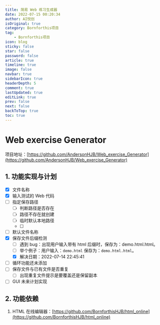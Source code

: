 ```yaml
---
title: 简易 Web 练习生成器
date: 2022-07-15 00:20:34
author: AI悦创
isOriginal: true
category: Bornforthis项目
tag:
    - Bornforthis项目
icon: blog
sticky: false
star: false
password: false
article: true
timeline: true
image: false
navbar: true
sidebarIcon: true
headerDepth: 5
comment: true
lastUpdated: true
editLink: true
prev: false
next: false
backToTop: true
toc: true
---
```


# Web exercise Generator

项目地址：[https://github.com/AndersonHJB/Web_exercise_Generator](https://github.com/AndersonHJB/Web_exercise_Generator)

## 1. 功能实现与计划

- [x] 文件名称
- [x] 输入测试的 Web 代码
- [ ] 指定保存路径
    - [ ] 判断路径是否存在
    - [ ] 路径不存在就创建
    - [ ] 临时默认本地路径
    - [ ] 
- [ ] 默认文件名称
- [x] 保存文件后缀检测
    - [ ] 遇到 bug：出现用户输入带有 html 后缀时，保存为：demo.html.html。
    - [ ] 举个例子：用户输入：`demo.html` 保存为：`demo.html.html`。
    - [x] 解决日期：2022-07-14 22:45:41
- [ ] 循环功能还未添加
- [ ] 保存文件与已有文件是否重复
    - [ ] 出现重复文件提示是要覆盖还是保留副本
- [ ] GUI 未来计划实现

## 2. 功能依赖

1. HTML 在线编辑器：[https://github.com/BornforthisHJB/html_online](https://github.com/BornforthisHJB/html_online)